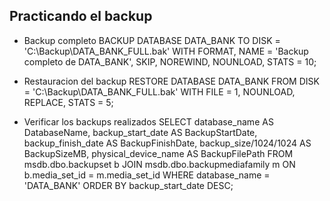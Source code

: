 ## Practicando el backup
- Backup completo
BACKUP DATABASE DATA_BANK
TO DISK = 'C:\Backup\DATA_BANK_FULL.bak'
WITH FORMAT, 
     NAME = 'Backup completo de DATA_BANK',
     SKIP, NOREWIND, NOUNLOAD, STATS = 10;

- Restauracion del backup
RESTORE DATABASE DATA_BANK
FROM DISK = 'C:\Backup\DATA_BANK_FULL.bak'
WITH FILE = 1, 
     NOUNLOAD, 
     REPLACE, 
     STATS = 5;

- Verificar los backups realizados
SELECT 
    database_name AS DatabaseName,
    backup_start_date AS BackupStartDate,
    backup_finish_date AS BackupFinishDate,
    backup_size/1024/1024 AS BackupSizeMB,
    physical_device_name AS BackupFilePath
FROM msdb.dbo.backupset b
JOIN msdb.dbo.backupmediafamily m
ON b.media_set_id = m.media_set_id
WHERE database_name = 'DATA_BANK'
ORDER BY backup_start_date DESC;